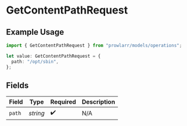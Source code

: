 # GetContentPathRequest

## Example Usage

```typescript
import { GetContentPathRequest } from "prowlarr/models/operations";

let value: GetContentPathRequest = {
  path: "/opt/sbin",
};
```

## Fields

| Field              | Type               | Required           | Description        |
| ------------------ | ------------------ | ------------------ | ------------------ |
| `path`             | *string*           | :heavy_check_mark: | N/A                |